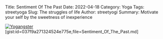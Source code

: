 Title: Sentiment Of The Past
Date: 2022-04-18
Category: Yoga 
Tags: streetyoga 
Slug: The struggles of life 
Author: streetyogi
Summary: Motivate your self by the sweetness of inexperience 

[![Yogangster](https://i3.ytimg.com/vi/OsHTLZ4L53U/hqdefault.jpg)](https://www.youtube.com/watch?v=OsHTLZ4L53U&list=LLYm_qdRj_vEtyTQx2dkX6Tw)
[gist:id=037f9a271324524e775e,file=Sentiment_Of_The_Past.md]

